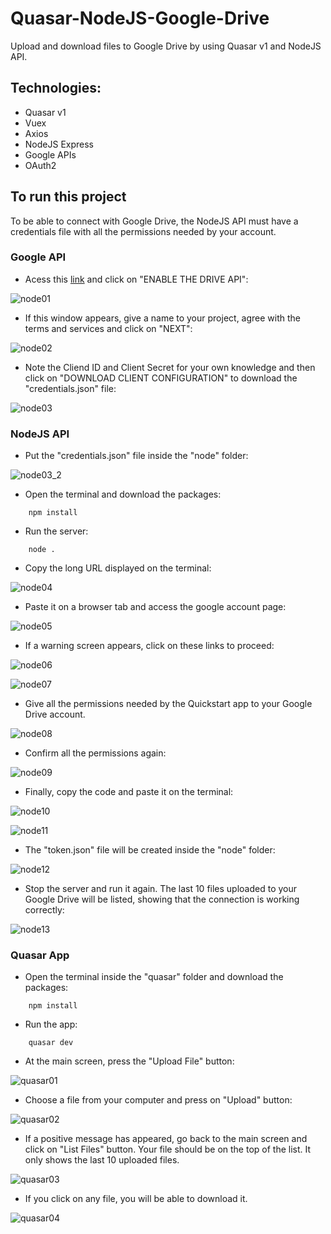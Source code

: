 # Quasar-NodeJS-Google-Drive

Upload and download files to Google Drive by using Quasar v1 and NodeJS API.

## Technologies:

- Quasar v1
- Vuex
- Axios
- NodeJS Express
- Google APIs
- OAuth2

## To run this project

To be able to connect with Google Drive, the NodeJS API must have a credentials file with all the permissions needed by your account.

### Google API

- Acess this [link](https://developers.google.com/drive/api/v3/quickstart/nodejs) and click on "ENABLE THE DRIVE API":
	
![node01](/docs/node01.JPG)

- If this window appears, give a name to your project, agree with the terms and services and click on "NEXT":

![node02](/docs/node02.JPG)

- Note the Cliend ID and Client Secret for your own knowledge and then click on "DOWNLOAD CLIENT CONFIGURATION" to download the "credentials.json" file:

![node03](/docs/node03.JPG)

### NodeJS API

- Put the "credentials.json" file inside the "node" folder:

![node03_2](/docs/node03_2.JPG)

- Open the terminal and download the packages:
```batch
	npm install
```

- Run the server:
```batch
	node .
```

- Copy the long URL displayed on the terminal:

![node04](/docs/node04.JPG)

- Paste it on a browser tab and access the google account page:

![node05](/docs/node05.JPG)

- If a warning screen appears, click on these links to proceed:

![node06](/docs/node06.JPG)

![node07](/docs/node07.JPG)

- Give all the permissions needed by the Quickstart app to your Google Drive account.

![node08](/docs/node08.JPG)

- Confirm all the permissions again:

![node09](/docs/node09.JPG)

- Finally, copy the code and paste it on the terminal:

![node10](/docs/node10.JPG)

![node11](/docs/node11.JPG)

- The "token.json" file will be created inside the "node" folder:

![node12](/docs/node12.JPG)

- Stop the server and run it again. The last 10 files uploaded to your Google Drive will be listed, showing that the connection is working correctly:

![node13](/docs/node13.JPG)

### Quasar App

- Open the terminal inside the "quasar" folder and download the packages:
```batch
	npm install
```
	
- Run the app:
```batch
	quasar dev
```
	
- At the main screen, press the "Upload File" button:

![quasar01](/docs/quasar01.JPG)
	
- Choose a file from your computer and press on "Upload" button:

![quasar02](/docs/quasar02.JPG)

- If a positive message has appeared, go back to the main screen and click on "List Files" button. Your file should be on the top of the list. It only shows the last 10 uploaded files.

![quasar03](/docs/quasar03.JPG)

- If you click on any file, you will be able to download it.

![quasar04](/docs/quasar04.JPG)